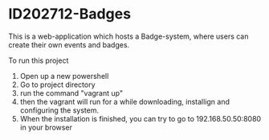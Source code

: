 # ID202712-Badges

This is a web-application which hosts a Badge-system, where users can create their own events and badges. 

To run this project
  1. Open up a new powershell
  2. Go to project directory
  3. run the command "vagrant up"
  4. then the vagrant will run for a while downloading, installign and configuring the system.
  5. When the installation is finished, you can try to go to 192.168.50.50:8080 in your browser
